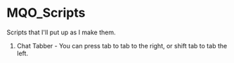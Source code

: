 # MQO_Scripts

Scripts that I'll put up as I make them.


1. Chat Tabber - You can press tab to tab to the right, or shift tab to tab the left. 

